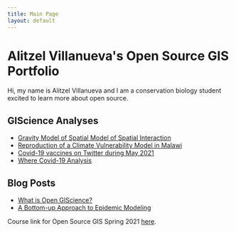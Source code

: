 ```yaml
---
title: Main Page
layout: default
---
```


# Alitzel Villanueva's Open Source GIS Portfolio
Hi, my name is Alitzel Villanueva and I am a conservation biology student excited to learn more about open source.

## GIScience Analyses

- [Gravity Model of Spatial Model of Spatial Interaction](gravity/gravity.md)
- [Reproduction of a Climate Vulnerability Model in Malawi](RE-Malcomb/malawi.md)
- [Covid-19 vaccines on Twitter during May 2021](blogs/REDorianReport.md)
- [Where Covid-19 Analysis](RP-Kang/covid.md)

## Blog Posts

- [What is Open GIScience?](blogs/open-source.md)
- [A Bottom-up Approach to Epidemic Modeling](blogs/webinardebate.md)





Course link for Open Source GIS Spring 2021 [here](https://gis4dev.github.io).
